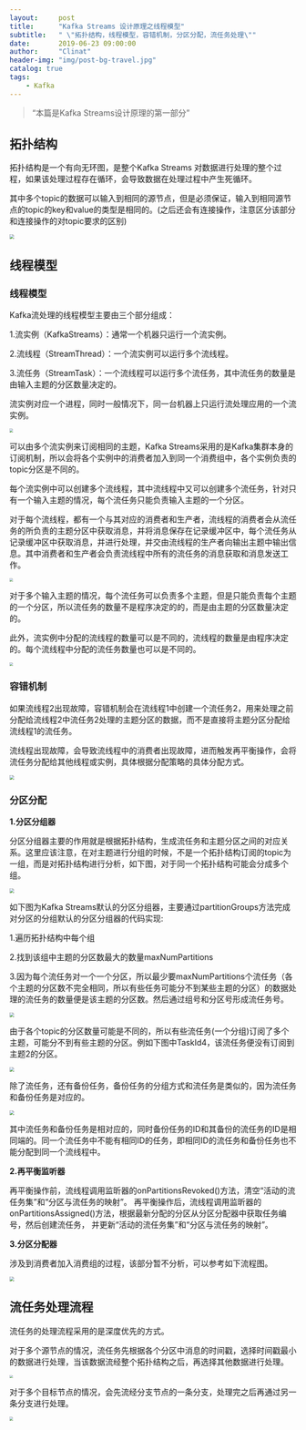 ```yaml
---
layout:     post
title:      "Kafka Streams 设计原理之线程模型"
subtitle:   " \"拓扑结构，线程模型，容错机制，分区分配，流任务处理\""
date:       2019-06-23 09:00:00
author:     "Clinat"
header-img: "img/post-bg-travel.jpg"
catalog: true
tags:
    - Kafka
---
```


> “本篇是Kafka Streams设计原理的第一部分”

## 拓扑结构

拓扑结构是一个有向无环图，是整个Kafka Streams 对数据进行处理的整个过程，如果该处理过程存在循环，会导致数据在处理过程中产生死循环。

其中多个topic的数据可以输入到相同的源节点，但是必须保证，输入到相同源节点的topic的key和value的类型是相同的。(之后还会有连接操作，注意区分该部分和连接操作的对topic要求的区别)

<img src="/img_post/thread_model0.png" style="zoom:50%" />



## 线程模型

### 线程模型

Kafka流处理的线程模型主要由三个部分组成：

1.流实例（KafkaStreams）：通常一个机器只运行一个流实例。

2.流线程（StreamThread）：一个流实例可以运行多个流线程。

3.流任务（StreamTask）：一个流线程可以运行多个流任务，其中流任务的数量是由输入主题的分区数量决定的。

流实例对应一个进程，同时一般情况下，同一台机器上只运行流处理应用的一个流实例。

<img src="/img_post/thread_model1.png" style="zoom:40%" />

可以由多个流实例来订阅相同的主题，Kafka Streams采用的是Kafka集群本身的订阅机制，所以会将各个实例中的消费者加入到同一个消费组中，各个实例负责的topic分区是不同的。

每个流实例中可以创建多个流线程，其中流线程中又可以创建多个流任务，针对只有一个输入主题的情况，每个流任务只能负责输入主题的一个分区。

对于每个流线程，都有一个与其对应的消费者和生产者，流线程的消费者会从流任务的所负责的主题分区中获取消息，并将消息保存在记录缓冲区中，每个流任务从记录缓冲区中获取消息，并进行处理，并交由流线程的生产者向输出主题中输出信息。其中消费者和生产者会负责流线程中所有的流任务的消息获取和消息发送工作。

<img src="/img_post/thread_model2.png" style="zoom:40%" />

对于多个输入主题的情况，每个流任务可以负责多个主题，但是只能负责每个主题的一个分区，所以流任务的数量不是程序决定的的，而是由主题的分区数量决定的。

此外，流实例中分配的流线程的数量可以是不同的，流线程的数量是由程序决定的。每个流线程中分配的流任务数量也可以是不同的。

<img src="/img_post/thread_model3.png" style="zoom:40%" />

### 容错机制

如果流线程2出现故障，容错机制会在流线程1中创建一个流任务2，用来处理之前分配给流线程2中流任务2处理的主题分区的数据，而不是直接将主题分区分配给流线程1的流任务。

流线程出现故障，会导致流线程中的消费者出现故障，进而触发再平衡操作，会将流任务分配给其他线程或实例，具体根据分配策略的具体分配方式。

<img src="/img_post/thread_model5.png" style="zoom:50%" />

### 分区分配

**1.分区分组器**

分区分组器主要的作用就是根据拓扑结构，生成流任务和主题分区之间的对应关系。这里应该注意，在对主题进行分组的时候，不是一个拓扑结构订阅的topic为一组，而是对拓扑结构进行分析，如下图，对于同一个拓扑结构可能会分成多个组。

<img src="/img_post/thread_model6.png" style="zoom:50%" />

如下图为Kafka Streams默认的分区分组器，主要通过partitionGroups方法完成对分区的分组默认的分区分组器的代码实现:

1.遍历拓扑结构中每个组

2.找到该组中主题的分区数最大的数量maxNumPartitions

3.因为每个流任务对一个一个分区，所以最少要maxNumPartitions个流任务（各个主题的分区数不完全相同，所以有些任务可能分不到某些主题的分区）的数据处理的流任务的数量便是该主题的分区数。然后通过组号和分区号形成流任务号。

<img src="/img_post/thread_model7.png" style="zoom:50%" />

由于各个topic的分区数量可能是不同的，所以有些流任务(一个分组)订阅了多个主题，可能分不到有些主题的分区。例如下图中TaskId4，该流任务便没有订阅到主题2的分区。

<img src="/img_post/thread_model8.png" style="zoom:50%" />

除了流任务，还有备份任务，备份任务的分组方式和流任务是类似的，因为流任务和备份任务是对应的。

<img src="/img_post/thread_model9.png" style="zoom:50%" />

其中流任务和备份任务是相对应的，同时备份任务的ID和其备份的流任务的ID是相同端的。同一个流任务中不能有相同ID的任务，即相同ID的流任务和备份任务也不能分配到同一个流线程中。

**2.再平衡监听器**

再平衡操作前，流线程调用监昕器的onPartitionsRevoked()方法，清空“活动的流任务集”和“分区与流任务的映射”。
再平衡操作后，流线程调用监昕器的onPartitionsAssigned()方法，根据最新分配的分区从分区分配器中获取任务编号，然后创建流任务， 并更新“活动的流任务集”和“分区与流任务的映射”。

**3.分区分配器**

涉及到消费者加入消费组的过程，该部分暂不分析，可以参考如下流程图。

<img src="/img_post/thread_model10.png" style="zoom:50%" />



## 流任务处理流程

流任务的处理流程采用的是深度优先的方式。

对于多个源节点的情况，流任务先根据各个分区中消息的时间戳，选择时间戳最小的数据进行处理，当该数据流经整个拓扑结构之后，再选择其他数据进行处理。

<img src="/img_post/thread_model11.png" style="zoom:35%" />

对于多个目标节点的情况，会先流经分支节点的一条分支，处理完之后再通过另一条分支进行处理。

<img src="/img_post/thread_model4.png" style="zoom:40%" />